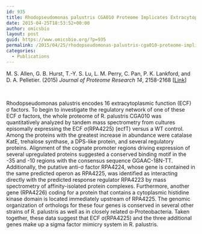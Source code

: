 ```yaml
---
id: 935
title: Rhodopseudomonas palustris CGA010 Proteome Implicates Extracytoplasmic Function Sigma Factor in Stress Response
date: 2015-04-25T18:53:52+00:00
author: omicsbio
layout: post
guid: https://www.omicsbio.org/?p=935
permalink: /2015/04/25/rhodopseudomonas-palustris-cga010-proteome-implicates-extracytoplasmic-function-sigma-factor-in-stress-response/
categories:
  - Publications
---
```

M. S. Allen, G. B. Hurst, T.-Y. S. Lu, L. M. Perry, C. Pan, P. K. Lankford, and D. A. Pelletier. (2015) _Journal of Proteome Research_ _14_, 2158-2168 [[Link](http://pubs.acs.org/doi/abs/10.1021/pr5012558)]

&nbsp;

Rhodopseudomonas palustris encodes 16 extracytoplasmic function (ECF) σ factors. To begin to investigate the regulatory network of one of these ECF σ factors, the whole proteome of R. palustris CGA010 was quantitatively analyzed by tandem mass spectrometry from cultures episomally expressing the ECF σ(RPA4225) (ecfT) versus a WT control. Among the proteins with the greatest increase in abundance were catalase KatE, trehalose synthase, a DPS-like protein, and several regulatory proteins. Alignment of the cognate promoter regions driving expression of several upregulated proteins suggested a conserved binding motif in the -35 and -10 regions with the consensus sequence GGAAC-18N-TT. Additionally, the putative anti-σ factor RPA4224, whose gene is contained in the same predicted operon as RPA4225, was identified as interacting directly with the predicted response regulator RPA4223 by mass spectrometry of affinity-isolated protein complexes. Furthermore, another gene (RPA4226) coding for a protein that contains a cytoplasmic histidine kinase domain is located immediately upstream of RPA4225. The genomic organization of orthologs for these four genes is conserved in several other strains of R. palustris as well as in closely related α-Proteobacteria. Taken together, these data suggest that ECF σ(RPA4225) and the three additional genes make up a sigma factor mimicry system in R. palustris.

&nbsp;